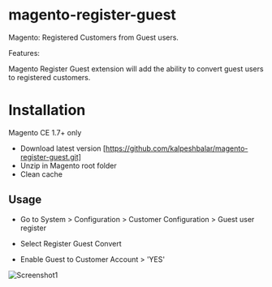 magento-register-guest
======================


Magento: Registered Customers from Guest users.

Features: 

Magento Register Guest extension will add the ability to convert guest users to registered customers.

# Installation

Magento CE 1.7+ only

* Download latest version [https://github.com/kalpeshbalar/magento-register-guest.git]
* Unzip in Magento root folder
* Clean cache

## Usage

 
* Go to System > Configuration > Customer Configuration > Guest user register 

* Select Register Guest Convert 

* Enable Guest to Customer Account > 'YES'


![Screenshot1](https://github.com/kalpeshbalar/magento-register-guest/screenshots/Test.png)